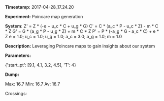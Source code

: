 **Timestamp:** 2017-04-28_17.24.20

**Experiment:** Poincare map generation

**System:**
Z' = Z * (-e + u_c * C + u_g * G) 
C' = C * (a_c * P - u_c * Z) - m * C * Z 
G' = G * (a_g * P - u_g * Z) + m * C * Z 
P' = P * (-a_g * G - a_c * C) + e * Z 
e = 1.0; u_c = 1.0; u_g = 1.0; a_c = 3.0; a_g = 1.0; m = 1.0

**Description:** Leveraging Poincare maps to gain insights about our system

**Parameters:**

{'start_pt': [9.1, 4.1, 3.2, 4.5], 'T': 4}

**Dump:**

Max:
16.7
Min:
16.7
Av:
16.7


Crossings: